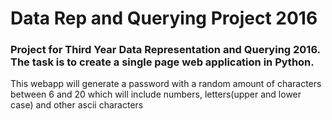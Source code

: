 # Data Rep and Querying Project 2016

### Project for Third Year Data Representation and Querying 2016. The task is to create a single page web application in Python.

This webapp will generate a password with a random amount of characters between 6 and 20 which will include numbers, letters(upper and lower case) and other ascii characters
